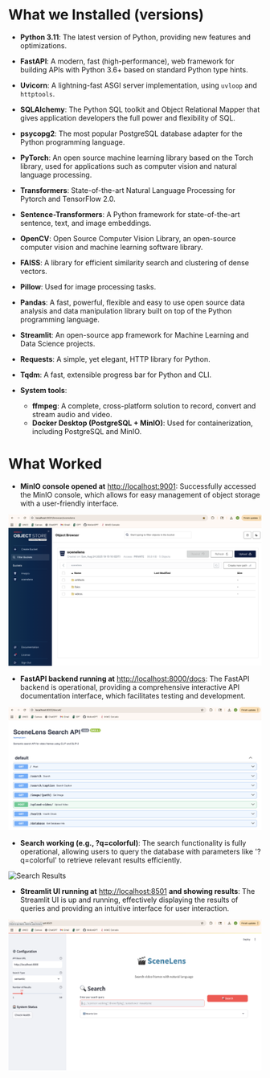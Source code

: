 # What we Installed (versions)

- **Python 3.11**: The latest version of Python, providing new features and optimizations.

- **FastAPI**: A modern, fast (high-performance), web framework for building APIs with Python 3.6+ based on standard Python type hints.
- **Uvicorn**: A lightning-fast ASGI server implementation, using `uvloop` and `httptools`.
- **SQLAlchemy**: The Python SQL toolkit and Object Relational Mapper that gives application developers the full power and flexibility of SQL.
- **psycopg2**: The most popular PostgreSQL database adapter for the Python programming language.

- **PyTorch**: An open source machine learning library based on the Torch library, used for applications such as computer vision and natural language processing.
- **Transformers**: State-of-the-art Natural Language Processing for Pytorch and TensorFlow 2.0.
- **Sentence-Transformers**: A Python framework for state-of-the-art sentence, text, and image embeddings.

- **OpenCV**: Open Source Computer Vision Library, an open-source computer vision and machine learning software library.
- **FAISS**: A library for efficient similarity search and clustering of dense vectors.
- **Pillow**: Used for image processing tasks.
- **Pandas**: A fast, powerful, flexible and easy to use open source data analysis and data manipulation library built on top of the Python programming language.

- **Streamlit**: An open-source app framework for Machine Learning and Data Science projects.
- **Requests**: A simple, yet elegant, HTTP library for Python.
- **Tqdm**: A fast, extensible progress bar for Python and CLI.

- **System tools**:
  - **ffmpeg**: A complete, cross-platform solution to record, convert and stream audio and video.
  - **Docker Desktop (PostgreSQL + MinIO)**: Used for containerization, including PostgreSQL and MinIO.

# What Worked

- **MinIO console opened at** [http://localhost:9001](http://localhost:9001): Successfully accessed the MinIO console, which allows for easy management of object storage with a user-friendly interface.

![MiniIO interface](images/miniio.png)

- **FastAPI backend running at** [http://localhost:8000/docs](http://localhost:8000/docs): The FastAPI backend is operational, providing a comprehensive interactive API documentation interface, which facilitates testing and development.

![FASTAPI](images/FAST-API.png)

- **Search working (e.g., ?q=colorful)**: The search functionality is fully operational, allowing users to query the database with parameters like '?q=colorful' to retrieve relevant results efficiently.

![Search Results](images/search_results.png)

- **Streamlit UI running at** [http://localhost:8501](http://localhost:8501) **and showing results**: The Streamlit UI is up and running, effectively displaying the results of queries and providing an intuitive interface for user interaction.

![Streamlit](images/Streamlit.png)
 